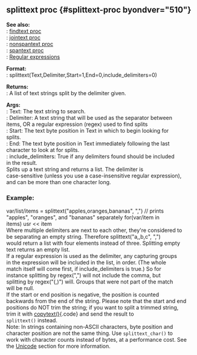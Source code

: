 ## splittext proc {#splittext-proc byondver="510"}    
**See also:**    
:   [findtext proc](/proc/findtext)    
:   [jointext proc](/proc/jointext)    
:   [nonspantext proc](/proc/nonspantext)    
:   [spantext proc](/proc/spantext)    
:   [Regular expressions](/%7Bnotes%7D/regex)    
<!-- -->    
**Format:**    
:   splittext(Text,Delimiter,Start=1,End=0,include_delimiters=0)    
<!-- -->    
**Returns:**    
:   A list of text strings split by the delimiter given.    
<!-- -->    
**Args:**    
:   Text: The text string to search.    
:   Delimiter: A text string that will be used as the separator between    
    items, OR a regular expression (regex) used to find splits    
:   Start: The text byte position in Text in which to begin looking for    
    splits.    
:   End: The text byte position in Text immediately following the last    
    character to look at for splits.    
:   include_delimiters: True if any delimiters found should be included    
    in the result.    
Splits up a text string and returns a list. The delimiter is    
case-sensitive (unless you use a case-insensitive regular expression),    
and can be more than one character long.    
### Example:    
var/list/items = splittext(\"apples,oranges,bananas\", \",\") // prints    
\"apples\", \"oranges\", and \"bananas\" separately for(var/item in    
items) usr \<\< item    
Where multiple delimiters are next to each other, they\'re considered to    
be separating an empty string. Therefore splittext(\"a,,b,c\", \",\")    
would return a list with four elements instead of three. Splitting empty    
text returns an empty list.    
If a regular expression is used as the delimiter, any capturing groups    
in the expression will be included in the list, in order. (The whole    
match itself will come first, if include_delimiters is true.) So for    
instance splitting by regex(\",\") will not include the comma, but    
splitting by regex(\"(,)\") will. Groups that were not part of the match    
will be null.    
If the start or end position is negative, the position is counted    
backwards from the end of the string. Please note that the start and end    
positions do NOT trim the string; if you want to split a trimmed string,    
trim it with [copytext()](/proc/copytext){.code} and send the result to    
`splittext()` instead.    
Note: In strings containing non-ASCII characters, byte position and    
character position are not the same thing. Use `splittext_char()` to    
work with character counts instead of bytes, at a performance cost. See    
the [Unicode](/%7Bnotes%7D/Unicode) section for more information.  
